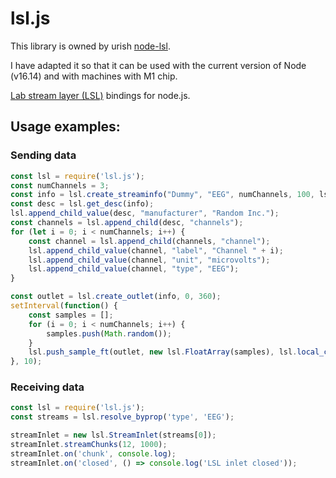 # lsl.js
This library is owned by urish [node-lsl](https://github.com/urish/node-lsl).

I have adapted it so that it can be used with the current version of Node (v16.14) and with machines with M1 chip.

[Lab stream layer (LSL)](https://github.com/sccn/labstreaminglayer) bindings for node.js.

## Usage examples:

### Sending data

```javascript
const lsl = require('lsl.js');
const numChannels = 3;
const info = lsl.create_streaminfo("Dummy", "EEG", numChannels, 100, lsl.channel_format_t.cft_float32, "Dummy EEG Device");
const desc = lsl.get_desc(info);
lsl.append_child_value(desc, "manufacturer", "Random Inc.");
const channels = lsl.append_child(desc, "channels");
for (let i = 0; i < numChannels; i++) {
    const channel = lsl.append_child(channels, "channel");
    lsl.append_child_value(channel, "label", "Channel " + i);
    lsl.append_child_value(channel, "unit", "microvolts");
    lsl.append_child_value(channel, "type", "EEG");
}

const outlet = lsl.create_outlet(info, 0, 360);
setInterval(function() {
    const samples = [];
    for (i = 0; i < numChannels; i++) {
        samples.push(Math.random());
    }
    lsl.push_sample_ft(outlet, new lsl.FloatArray(samples), lsl.local_clock());
}, 10);
```
### Receiving data

```javascript
const lsl = require('lsl.js');
const streams = lsl.resolve_byprop('type', 'EEG');

streamInlet = new lsl.StreamInlet(streams[0]);
streamInlet.streamChunks(12, 1000);
streamInlet.on('chunk', console.log);
streamInlet.on('closed', () => console.log('LSL inlet closed'));
```
